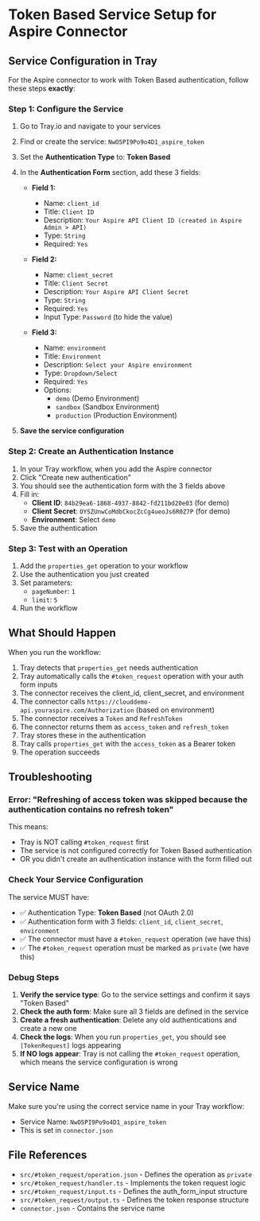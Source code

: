 # Token Based Service Setup for Aspire Connector

## Service Configuration in Tray

For the Aspire connector to work with Token Based authentication, follow these steps **exactly**:

### Step 1: Configure the Service

1. Go to Tray.io and navigate to your services
2. Find or create the service: `NwO5PI9Po9o4D1_aspire_token`
3. Set the **Authentication Type** to: **Token Based**
4. In the **Authentication Form** section, add these 3 fields:

   - **Field 1:**
     - Name: `client_id`
     - Title: `Client ID`
     - Description: `Your Aspire API Client ID (created in Aspire Admin > API)`
     - Type: `String`
     - Required: `Yes`

   - **Field 2:**
     - Name: `client_secret`
     - Title: `Client Secret`
     - Description: `Your Aspire API Client Secret`
     - Type: `String`
     - Required: `Yes`
     - Input Type: `Password` (to hide the value)

   - **Field 3:**
     - Name: `environment`
     - Title: `Environment`
     - Description: `Select your Aspire environment`
     - Type: `Dropdown/Select`
     - Required: `Yes`
     - Options:
       - `demo` (Demo Environment)
       - `sandbox` (Sandbox Environment)
       - `production` (Production Environment)

4. **Save the service configuration**

### Step 2: Create an Authentication Instance

1. In your Tray workflow, when you add the Aspire connector
2. Click "Create new authentication"
3. You should see the authentication form with the 3 fields above
4. Fill in:
   - **Client ID**: `84b29ea6-1868-4937-8842-fd211bd20e03` (for demo)
   - **Client Secret**: `OYSZUnwCoMdbCkocZcCg4ueoJs6R0Z7P` (for demo)
   - **Environment**: Select `demo`
5. Save the authentication

### Step 3: Test with an Operation

1. Add the `properties_get` operation to your workflow
2. Use the authentication you just created
3. Set parameters:
   - `pageNumber`: `1`
   - `limit`: `5`
4. Run the workflow

## What Should Happen

When you run the workflow:

1. Tray detects that `properties_get` needs authentication
2. Tray automatically calls the `#token_request` operation with your auth form inputs
3. The connector receives the client_id, client_secret, and environment
4. The connector calls `https://clouddemo-api.youraspire.com/Authorization` (based on environment)
5. The connector receives a `Token` and `RefreshToken`
6. The connector returns them as `access_token` and `refresh_token`
7. Tray stores these in the authentication
8. Tray calls `properties_get` with the `access_token` as a Bearer token
9. The operation succeeds

## Troubleshooting

### Error: "Refreshing of access token was skipped because the authentication contains no refresh token"

This means:
- Tray is NOT calling `#token_request` first
- The service is not configured correctly for Token Based authentication
- OR you didn't create an authentication instance with the form filled out

### Check Your Service Configuration

The service MUST have:
- ✅ Authentication Type: **Token Based** (not OAuth 2.0)
- ✅ Authentication form with 3 fields: `client_id`, `client_secret`, `environment`
- ✅ The connector must have a `#token_request` operation (we have this)
- ✅ The `#token_request` operation must be marked as `private` (we have this)

### Debug Steps

1. **Verify the service type**: Go to the service settings and confirm it says "Token Based"
2. **Check the auth form**: Make sure all 3 fields are defined in the service
3. **Create a fresh authentication**: Delete any old authentications and create a new one
4. **Check the logs**: When you run `properties_get`, you should see `[TokenRequest]` logs appearing
5. **If NO logs appear**: Tray is not calling the `#token_request` operation, which means the service configuration is wrong

## Service Name

Make sure you're using the correct service name in your Tray workflow:
- Service Name: `NwO5PI9Po9o4D1_aspire_token`
- This is set in `connector.json`

## File References

- `src/#token_request/operation.json` - Defines the operation as `private`
- `src/#token_request/handler.ts` - Implements the token request logic
- `src/#token_request/input.ts` - Defines the auth_form_input structure
- `src/#token_request/output.ts` - Defines the token response structure
- `connector.json` - Contains the service name

